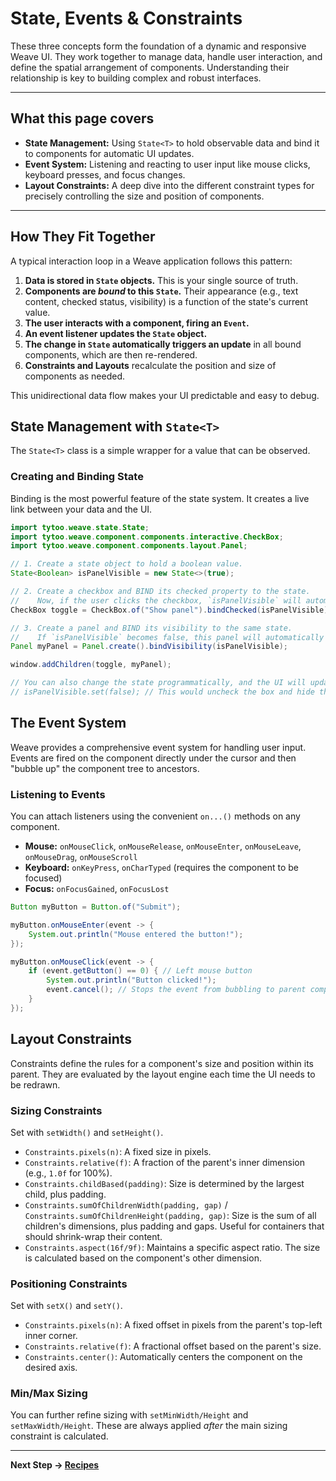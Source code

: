 # State, Events & Constraints

These three concepts form the foundation of a dynamic and responsive Weave UI. They work together to manage data, handle user interaction, and define the spatial arrangement of components. Understanding their relationship is key to building complex and robust interfaces.

---

## What this page covers

- **State Management:** Using `State<T>` to hold observable data and bind it to components for automatic UI updates.
- **Event System:** Listening and reacting to user input like mouse clicks, keyboard presses, and focus changes.
- **Layout Constraints:** A deep dive into the different constraint types for precisely controlling the size and position of components.

---

## How They Fit Together

A typical interaction loop in a Weave application follows this pattern:

1.  **Data is stored in `State` objects.** This is your single source of truth.
2.  **Components are *bound* to this `State`.** Their appearance (e.g., text content, checked status, visibility) is a function of the state's current value.
3.  **The user interacts with a component, firing an `Event`.**
4.  **An event listener updates the `State` object.**
5.  **The change in `State` automatically triggers an update** in all bound components, which are then re-rendered.
6.  **Constraints and Layouts** recalculate the position and size of components as needed.

This unidirectional data flow makes your UI predictable and easy to debug.

## State Management with `State<T>`

The `State<T>` class is a simple wrapper for a value that can be observed.

### Creating and Binding State

Binding is the most powerful feature of the state system. It creates a live link between your data and the UI.

```java
import tytoo.weave.state.State;
import tytoo.weave.component.components.interactive.CheckBox;
import tytoo.weave.component.components.layout.Panel;

// 1. Create a state object to hold a boolean value.
State<Boolean> isPanelVisible = new State<>(true);

// 2. Create a checkbox and BIND its checked property to the state.
//    Now, if the user clicks the checkbox, `isPanelVisible` will automatically update.
CheckBox toggle = CheckBox.of("Show panel").bindChecked(isPanelVisible);

// 3. Create a panel and BIND its visibility to the same state.
//    If `isPanelVisible` becomes false, this panel will automatically disappear.
Panel myPanel = Panel.create().bindVisibility(isPanelVisible);

window.addChildren(toggle, myPanel);

// You can also change the state programmatically, and the UI will update.
// isPanelVisible.set(false); // This would uncheck the box and hide the panel.
```

## The Event System

Weave provides a comprehensive event system for handling user input. Events are fired on the component directly under the cursor and then "bubble up" the component tree to ancestors.

### Listening to Events

You can attach listeners using the convenient `on...()` methods on any component.

- **Mouse:** `onMouseClick`, `onMouseRelease`, `onMouseEnter`, `onMouseLeave`, `onMouseDrag`, `onMouseScroll`
- **Keyboard:** `onKeyPress`, `onCharTyped` (requires the component to be focused)
- **Focus:** `onFocusGained`, `onFocusLost`

```java
Button myButton = Button.of("Submit");

myButton.onMouseEnter(event -> {
    System.out.println("Mouse entered the button!");
});

myButton.onMouseClick(event -> {
    if (event.getButton() == 0) { // Left mouse button
        System.out.println("Button clicked!");
        event.cancel(); // Stops the event from bubbling to parent components.
    }
});
```

## Layout Constraints

Constraints define the rules for a component's size and position within its parent. They are evaluated by the layout engine each time the UI needs to be redrawn.

### Sizing Constraints

Set with `setWidth()` and `setHeight()`.

- `Constraints.pixels(n)`: A fixed size in pixels.
- `Constraints.relative(f)`: A fraction of the parent's inner dimension (e.g., `1.0f` for 100%).
- `Constraints.childBased(padding)`: Size is determined by the largest child, plus padding.
- `Constraints.sumOfChildrenWidth(padding, gap)` / `Constraints.sumOfChildrenHeight(padding, gap)`: Size is the sum of all children's dimensions, plus padding and gaps. Useful for containers that should shrink-wrap their content.
- `Constraints.aspect(16f/9f)`: Maintains a specific aspect ratio. The size is calculated based on the component's other dimension.

### Positioning Constraints

Set with `setX()` and `setY()`.

- `Constraints.pixels(n)`: A fixed offset in pixels from the parent's top-left inner corner.
- `Constraints.relative(f)`: A fractional offset based on the parent's size.
- `Constraints.center()`: Automatically centers the component on the desired axis.

### Min/Max Sizing

You can further refine sizing with `setMinWidth/Height` and `setMaxWidth/Height`. These are always applied *after* the main sizing constraint is calculated.

---

**Next Step → [Recipes](recipes.md)**
